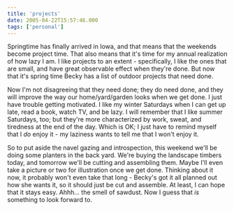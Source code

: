 ```yaml
---
title: 'projects'
date: 2005-04-22T15:57:46.000
tags: ['personal']
---
```


Springtime has finally arrived in Iowa, and that means that the weekends become project time. That also means that it's time for my annual realization of how lazy I am. I like projects to an extent - specifically, I like the ones that are small, and have great observable effect when they're done. But now that it's spring time Becky has a list of outdoor projects that need done.

Now I'm not disagreeing that they need done; they do need done, and they will improve the way our home/yard/garden looks when we get done. I just have trouble getting motivated. I like my winter Saturdays when I can get up late, read a book, watch TV, and be lazy. I will remember that I like summer Saturdays, too; but they're more characterized by work, sweat, and tiredness at the end of the day. Which is OK; I just have to remind myself that I _do_ enjoy it - my laziness wants to tell me that I won't enjoy it.

So to put aside the navel gazing and introspection, this weekend we'll be doing some planters in the back yard. We're buying the landscape timbers today, and tomorrow we'll be cutting and assembling them. Maybe I'll even take a picture or two for illustration once we get done. Thinking about it now, it probably won't even take that long - Becky's got it all planned out how she wants it, so it should just be cut and assemble. At least, I can hope that it stays easy. Ahhh... the smell of sawdust. Now I guess that _is_ something to look forward to.
